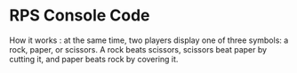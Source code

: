 # RPS Console Code
 How it works : at the same time, two players display one of three symbols: a rock, paper, or scissors. A rock beats scissors, scissors beat paper by cutting it, and paper beats rock by covering it.
